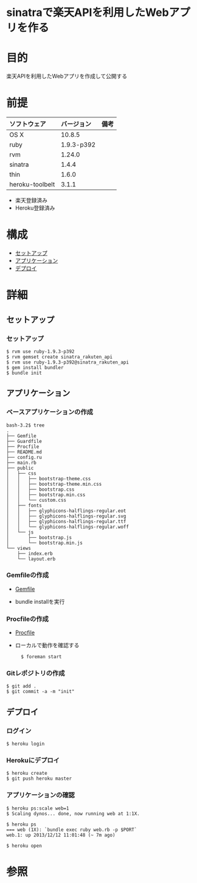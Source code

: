 sinatraで楽天APIを利用したWebアプリを作る
===================

# 目的 #
楽天APIを利用したWebアプリを作成して公開する

# 前提 #
| ソフトウェア   | バージョン   | 備考        |
|:---------------|:-------------|:------------|
| OS X           |10.8.5        |             |
| ruby           |1.9.3-p392    |             |
| rvm            |1.24.0        |             |
| sinatra        |1.4.4         |             |
| thin           |1.6.0         |             |
| heroku-toolbelt   |3.1.1      |             |

+ 楽天登録済み
+ Heroku登録済み

# 構成 #
+ [セットアップ](#chap1)
+ [アプリケーション](#chap2)
+ [デプロイ](#chap3)

# 詳細 #

## <a name="chap1">セットアップ ##

### セットアップ ###

    $ rvm use ruby-1.9.3-p392
    $ rvm gemset create sinatra_rakuten_api
    $ rvm use ruby-1.9.3-p392@sinatra_rakuten_api
    $ gem install bundler
    $ bundle init

## <a name="chap2">アプリケーション ##

### ベースアプリケーションの作成 ###
    bash-3.2$ tree
    .
    ├── Gemfile
    ├── Guardfile
    ├── Procfile
    ├── README.md
    ├── config.ru
    ├── main.rb
    ├── public
    │   ├── css
    │   │   ├── bootstrap-theme.css
    │   │   ├── bootstrap-theme.min.css
    │   │   ├── bootstrap.css
    │   │   ├── bootstrap.min.css
    │   │   └── custom.css
    │   ├── fonts
    │   │   ├── glyphicons-halflings-regular.eot
    │   │   ├── glyphicons-halflings-regular.svg
    │   │   ├── glyphicons-halflings-regular.ttf
    │   │   └── glyphicons-halflings-regular.woff
    │   └── js
    │       ├── bootstrap.js
    │       └── bootstrap.min.js
    └── views
        ├── index.erb
        └── layout.erb

### Gemfileの作成 ###
+ [Gemfile](Gemfile)

+ bundle installを実行
    
### Procfileの作成 ###

+ [Procfile](Procfile)

+ ローカルで動作を確認する

        $ foreman start

### Gitレポジトリの作成 ###

    $ git add .
    $ git commit -a -m "init"

## <a name="chap3">デプロイ ##

### ログイン ###

    $ heroku login

### Herokuにデプロイ ###

    $ heroku create
    $ git push heroku master

### アプリケーションの確認 ###

    $ heroku ps:scale web=1
    $ Scaling dynos... done, now running web at 1:1X.

    $ heroku ps
    === web (1X): `bundle exec ruby web.rb -p $PORT`
    web.1: up 2013/12/12 11:01:48 (~ 7m ago)

    $ heroku open



# 参照 #
